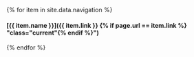 {% for item in site.data.navigation %}
#### [{{ item.name }}]({{ item.link }} {% if page.url == item.link %} "class=\"current\"{% endif %}")

{% endfor %}
